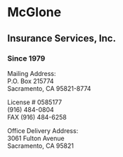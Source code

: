 <div id="head-contain">
	<div id="logobox">
		<h1>McGlone</h1>
		<h2>Insurance Services, Inc.</h2>
		<h3>Since 1979</h3>
	</div>
	<div id="info-row">
		<div id="left-box">
			<p>
				Mailing Address:<br>
				P.O. Box 215774<br>
				Sacramento, CA 95821-8774
			</p>
		</div>
		<div id="center-box">
			<p>
				License # 0585177<br>
				(916) 484-0804<br>
				FAX (916) 484-6258
			</p>
		<div id="right-box">
			<p>
				Office Delivery Address:<br>
				3061 Fulton Avenue<br>
				Sacramento, CA 95821
			</p>
		</div>
		<p class="clear"></p>
	</div>
</div>